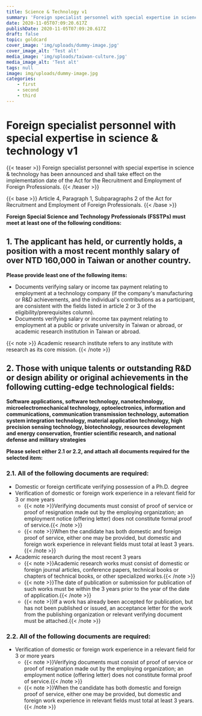 ```yaml
---
title: Science & Technology v1
summary: 'Foreign specialist personnel with special expertise in science & technology'
date: 2020-11-05T07:09:20.617Z
publishDate: 2020-11-05T07:09:20.617Z
draft: false
topic: goldcard
cover_image: 'img/uploads/dummy-image.jpg'
cover_image_alt: 'Test alt'
media_image: 'img/uploads/taiwan-culture.jpg'
media_image_alt: 'Test alt'
tags: null
image: img/uploads/dummy-image.jpg
categories:
    - first
    - second
    - third
---
```


# Foreign specialist personnel with special expertise in science & technology v1

{{< teaser >}}
Foreign specialist personnel with special expertise in science & technology has been announced and shall take effect on the implementation date of the Act for the Recruitment and Employment of Foreign Professionals.
{{< /teaser >}}

{{< base >}}
Article 4, Paragraph 1, Subparagraphs 2 of the Act for Recruitment and Employment of Foreign Professionals.
{{< /base >}}

**Foreign Special Science and Technology Professionals (FSSTPs) must meet at least one of the following conditions:**

## 1. The applicant has held, or currently holds, a position with a most recent monthly salary of over NTD 160,000 in Taiwan or another country.

**Please provide least one of the following items:**

- Documents verifying salary or income tax payment relating to employment at a technology company (if the company's manufacturing or R&D achievements, and the individual's contributions as a participant, are consistent with the fields listed in article 2 or 3 of the eligibility/prerequisites column).
- Documents verifying salary or income tax payment relating to employment at a public or private university in Taiwan or abroad, or academic research institution in Taiwan or abroad.

{{< note >}}
Academic research institute refers to any institute with research as its core mission.
{{< /note >}}

## 2. Those with unique talents or outstanding R&D or design ability or original achievements in the following cutting-edge technological fields:

**Software applications, software technology, nanotechnology, microelectromechanical technology, optoelectronics, information and communications, communication transmission technology, automation system integration technology, material application technology, high precision sensing technology, biotechnology, resources development and energy conservation, frontier scientific research, and national defense and military strategies**

**Please select either 2.1 or 2.2, and attach all documents required for the selected item:**

### 2.1. All of the following documents are required:

- Domestic or foreign certificate verifying possession of a Ph.D. degree
- Verification of domestic or foreign work experience in a relevant field for 3 or more years
  - {{< note >}}Verifying documents must consist of proof of service or proof of resignation made out by the employing organization; an employment notice (offering letter) does not constitute formal proof of service.{{< /note >}}
  - {{< note >}}When the candidate has both domestic and foreign proof of service, either one may be provided, but domestic and foreign work experience in relevant fields must total at least 3 years.{{< /note >}}
- Academic research during the most recent 3 years
  - {{< note >}}Academic research works must consist of domestic or foreign journal articles, conference papers, technical books or chapters of technical books, or other specialized works.{{< /note >}}
  - {{< note >}}The date of publication or submission for publication of such works must be within the 3 years prior to the year of the date of application.{{< /note >}}
  - {{< note >}}If a work has already been accepted for publication, but has not been published or issued, an acceptance letter for the work from the publishing organization or relevant verifying document must be attached.{{< /note >}}

### 2.2. All of the following documents are required:

- Verification of domestic or foreign work experience in a relevant field for 3 or more years
  - {{< note >}}Verifying documents must consist of proof of service or proof of resignation made out by the employing organization; an employment notice (offering letter) does not constitute formal proof of service.{{< /note >}}
  - {{< note >}}When the candidate has both domestic and foreign proof of service, either one may be provided, but domestic and foreign work experience in relevant fields must total at least 3 years.{{< /note >}}